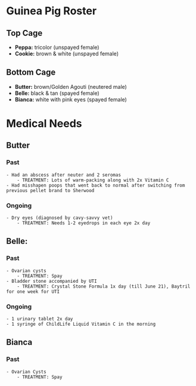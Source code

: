 # Guinea Pig Roster

## Top Cage
- **Peppa:** tricolor (unspayed female)
- **Cookie:** brown & white (unspayed female)

## Bottom Cage
- **Butter:** brown/Golden Agouti (neutered male)
- **Belle:** black & tan (spayed female)
- **Bianca:** white with pink eyes (spayed female)

# Medical Needs

## Butter
### Past
	- Had an abscess after neuter and 2 seromas
		- TREATMENT: Lots of warm-packing along with 2x Vitamin C
	- Had misshapen poops that went back to normal after switching from previous pellet brand to Sherwood
### Ongoing
	- Dry eyes (diagnosed by cavy-savvy vet)
		- TREATMENT: Needs 1-2 eyedrops in each eye 2x day
## Belle:
### Past
	- Ovarian cysts
		- TREATMENT: Spay
	- Bladder stone accompanied by UTI
		- TREATMENT: Crystal Stone Formula 1x day (till June 21), Baytril for one week for UTI
### Ongoing
	- 1 urinary tablet 2x day
	- 1 syringe of ChildLife Liquid Vitamin C in the morning
## Bianca
### Past
	- Ovarian Cysts
		- TREATMENT: Spay